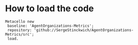 # How to load the code
```Smalltalk
Metacello new
 baseline: 'AgentOrganizations-Metrics';
 repository: 'github://SergeStinckwich/AgentOrganizations-Metrics/src';
 load.
 ```
